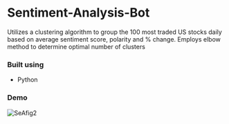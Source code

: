 # Sentiment-Analysis-Bot
Utilizes a clustering algorithm to group the 100 most traded US stocks daily based on average sentiment score, polarity and % change. Employs elbow method to determine optimal number of clusters

### Built using
* Python

### Demo

![SeAfig2](https://user-images.githubusercontent.com/112993711/189446506-28bac3f6-2629-4a92-8c3f-8bfeb394067a.png)
